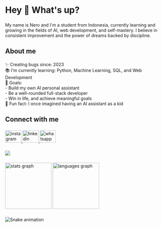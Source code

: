 <h1 align="left">Hey 👋 What's up?</h1>

###

<p align="left">My name is Nero and I'm a student from Indonesia, currently learning and growing in the fields of AI, web development, and self-mastery. I believe in consistent improvement and the power of dreams backed by discipline.</p>

###

<h2 align="left">About me</h2>

###

<p align="left">✨ Creating bugs since: 2023  <br>📚 I'm currently learning: Python, Machine Learning, SQL, and Web Development  <br>🎯 Goals:  <br>- Build my own AI personal assistant  <br>- Be a well-rounded full-stack developer  <br>- Win in life, and achieve meaningful goals  <br>🎲 Fun fact: I once imagined having an AI assistant as a kid</p>

###

<h2 align="left">Connect with me</h2>

###

<div align="left">
  <a href="https://www.instagram.com/atthalaricnero_?igsh=MWZ4OTJ2cmU4NXN4NQ==" target="_blank">
    <img src="https://raw.githubusercontent.com/maurodesouza/profile-readme-generator/master/src/assets/icons/social/instagram/default.svg" width="52" height="40" alt="instagram logo"  />
  </a>
  <a href="https://www.linkedin.com/in/atthalaric-nero-2aa991288?utm_source=share&utm_campaign=share_via&utm_content=profile&utm_medium=android_app" target="_blank">
    <img src="https://raw.githubusercontent.com/maurodesouza/profile-readme-generator/master/src/assets/icons/social/linkedin/default.svg" width="52" height="40" alt="linkedin logo"  />
  </a>
  <a href="https://wa.me/62895630484414" target="_blank">
    <img src="https://raw.githubusercontent.com/maurodesouza/profile-readme-generator/master/src/assets/icons/social/whatsapp/default.svg" width="52" height="40" alt="whatsapp logo"  />
  </a>
</div>

###

<div align="left">
  <img src="https://visitor-badge.laobi.icu/badge?page_id=AtthalaricNero.AtthalaricNero&left_color=black&right_color=midnightblue&left_text=Visitors"  />
</div>

###

<div align="left">
  <img src="https://github-readme-stats.vercel.app/api?username=AtthalaricNero&hide_title=false&hide_rank=false&show_icons=true&include_all_commits=true&count_private=true&disable_animations=false&theme=midnight-purple&locale=en&hide_border=false&order=1" height="150" alt="stats graph"  />
  <img src="https://github-readme-stats.vercel.app/api/top-langs?username=AtthalaricNero&locale=en&hide_title=false&layout=compact&card_width=320&langs_count=5&theme=midnight-purple&hide_border=false&order=2" height="150" alt="languages graph"  />
</div>

###

<img src="https://raw.githubusercontent.com/AtthalaricNero/AtthalaricNero/output/snake.svg" alt="Snake animation" />

###